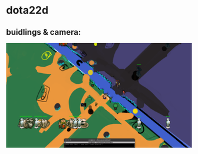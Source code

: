 # dota22d
## buidlings & camera:
<img src=https://github.com/cppXP/dota2d/blob/master/ss/Screenshot%20from%202023-04-03%2000-18-11.png/>
